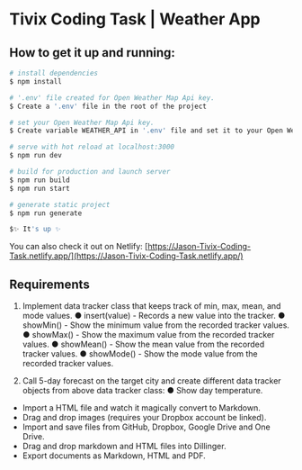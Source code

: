 # Tivix Coding Task | Weather App 

## How to get it up and running:

```bash
# install dependencies
$ npm install

# '.env' file created for Open Weather Map Api key.
$ Create a '.env' file in the root of the project

# set your Open Weather Map Api key.
$ Create variable WEATHER_API in '.env' file and set it to your Open Weather Map Api key

# serve with hot reload at localhost:3000
$ npm run dev

# build for production and launch server
$ npm run build
$ npm run start

# generate static project
$ npm run generate

$✨ It's up ✨
```
You can also check it out on Netlify: [https://Jason-Tivix-Coding-Task.netlify.app/](https://Jason-Tivix-Coding-Task.netlify.app/)

## Requirements

1. Implement data tracker class that keeps track of min, max, mean, and mode values.
●  insert(value) - Records a new value into the tracker.
●  showMin() - Show the minimum value from the recorded tracker values.
●  showMax() - Show the maximum value from the recorded tracker values.
●  showMean() - Show the mean value from the recorded tracker values.
●  showMode() - Show the mode value from the recorded tracker values.
 
2. Call 5-day forecast on the target city and create different data tracker objects from above data tracker class:
● Show day temperature.

- Import a HTML file and watch it magically convert to Markdown.
- Drag and drop images (requires your Dropbox account be linked).
- Import and save files from GitHub, Dropbox, Google Drive and One Drive.
- Drag and drop markdown and HTML files into Dillinger.
- Export documents as Markdown, HTML and PDF.